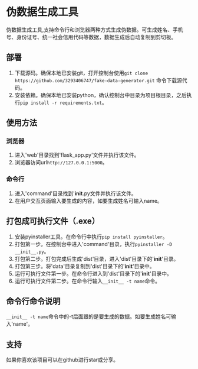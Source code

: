# 伪数据生成工具

伪数据生成工具,支持命令行和浏览器两种方式生成伪数据。可生成姓名、手机号、身份证号、统一社会信用代码等数据，数据生成后自动复制到剪切板。

## 部署

1. 下载源码。确保本地已安装git，打开控制台使用`git clone https://github.com/3293406747/fake-data-generator.git` 命令下载源代码。
2. 安装依赖。确保本地已安装python，确认控制台中目录为项目根目录，之后执行`pip install -r requirements.txt`。

## 使用方法

### 浏览器

1. 进入'web'目录找到'flask_app.py'文件并执行该文件。
2. 浏览器访问url`http://127.0.0.1:5000`。

### 命令行

1. 进入'command'目录找到'__init__.py文件并执行该文件。
2. 在用户交互页面输入要生成的内容，如要生成姓名可输入name。

## 打包成可执行文件（.exe）

1. 安装pyinstaller工具。在命令行中执行`pip install pyinstaller`。
2. 打包第一步。在控制台中进入'command'目录，执行`pyinstaller -D __init__.py`。
3. 打包第二步。打包完成后生成'dist'目录，进入'dist'目录下的'__init__'目录。
4. 打包第三步。将'data'目录复制到'dist'目录下的'__init__'目录中。
5. 运行可执行文件第一步。在命令行进入到'dist'目录下的'__init__'目录中。
6. 运行可执行文件第二步。在命令行输入`__init__ -t name`命令。

## 命令行命令说明

`__init__ -t name`命令中的-t后面跟的是要生成的数据。如要生成姓名可输入'name'。

## 支持

如果你喜欢该项目可以在github进行star或分享。